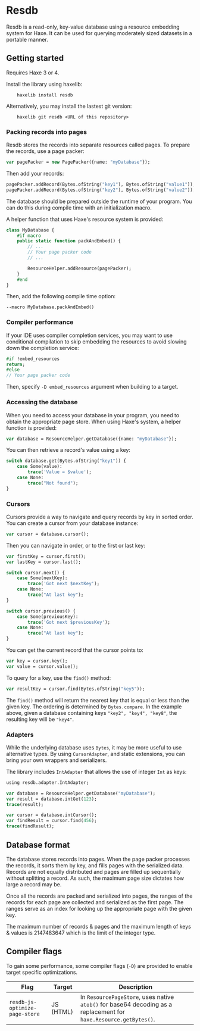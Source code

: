 Resdb
=====

Resdb is a read-only, key-value database using a resource embedding system for Haxe. It can be used for querying moderately sized datasets in a portable manner.


Getting started
---------------

Requires Haxe 3 or 4.

Install the library using haxelib:

        haxelib install resdb

Alternatively, you may install the lastest git version:

        haxelib git resdb <URL of this repository>


### Packing records into pages

Resdb stores the records into separate resources called pages. To prepare the records, use a page packer:

```haxe
var pagePacker = new PagePacker({name: "myDatabase"});
```

Then add your records:

```haxe
pagePacker.addRecord(Bytes.ofString("key1"), Bytes.ofString("value1"));
pagePacker.addRecord(Bytes.ofString("key2"), Bytes.ofString("value2"));
```

The database should be prepared outside the runtime of your program. You can do this during compile time with an initialization macro.

A helper function that uses Haxe's resource system is provided:

```haxe
class MyDatabase {
    #if macro
    public static function packAndEmbed() {
        // ...
        // Your page packer code
        // ...

        ResourceHelper.addResource(pagePacker);
    }
    #end
}
```

Then, add the following compile time option:

```
--macro MyDatabase.packAndEmbed()
```

### Compiler performance

If your IDE uses compiler completion services, you may want to use conditional compilation to skip embedding the resources to avoid slowing down the completion service:

```haxe
#if !embed_resources
return;
#else
// Your page packer code
```

Then, specify `-D embed_resources` argument when building to a target.


### Accessing the database

When you need to access your database in your program, you need to obtain the appropriate page store. When using Haxe's system, a helper function is provided:

```haxe
var database = ResourceHelper.getDatabase({name: "myDatabase"});
```

You can then retrieve a record's value using a key:

```haxe
switch database.get(Bytes.ofString("key1")) {
    case Some(value):
        trace('Value = $value');
    case None:
        trace("Not found");
}
```

### Cursors

Cursors provide a way to navigate and query records by key in sorted order. You can create a cursor from your database instance:

```haxe
var cursor = database.cursor();
```

Then you can navigate in order, or to the first or last key:

```haxe
var firstKey = cursor.first();
var lastKey = cursor.last();

switch cursor.next() {
    case Some(nextKey):
        trace('Got next $nextKey');
    case None:
        trace("At last key");
}

switch cursor.previous() {
    case Some(previousKey):
        trace('Got next $previousKey');
    case None:
        trace("At last key");
}
```

You can get the current record that the cursor points to:

```haxe
var key = cursor.key();
var value = cursor.value();
```

To query for a key, use the `find()` method:

```haxe
var resultKey = cursor.find(Bytes.ofString("key5"));
```

The `find()` method will return the nearest key that is equal or less than the given key. The ordering is determined by `Bytes.compare`. In the example above, given a database containing keys `"key2", "key4", "key8"`, the resulting key will be `"key4"`.


### Adapters

While the underlying database uses `Bytes`, it may be more useful to use alternative types. By using `CursorAdapter`, and static extensions, you can bring your own wrappers and serializers.

The library includes `IntAdapter` that allows the use of integer `Int` as keys:

```haxe
using resdb.adapter.IntAdapter;

var database = ResourceHelper.getDatabase("myDatabase");
var result = database.intGet(123);
trace(result);

var cursor = database.intCursor();
var findResult = cursor.find(456);
trace(findResult);
```

Database format
---------------

The database stores records into pages. When the page packer processes the records, it sorts them by key, and fills pages with the serialized data. Records are not equally distributed and pages are filled up sequentially without splitting a record. As such, the maximum page size dictates how large a record may be.

Once all the records are packed and serialized into pages, the ranges of the records for each page are collected and serialized as the first page. The ranges serve as an index for looking up the appropriate page with the given key.

The maximum number of records & pages and the maximum length of keys & values is 2147483647 which is the limit of the integer type.


Compiler flags
--------------

To gain some performance, some compiler flags (`-D`) are provided to enable target specific optimizations.

| Flag | Target | Description |
|------|--------|-------------|
| `resdb-js-optimize-page-store` | JS (HTML) | In `ResourcePageStore`, uses native `atob()` for base64 decoding as a replacement for `haxe.Resource.getBytes()`. |
